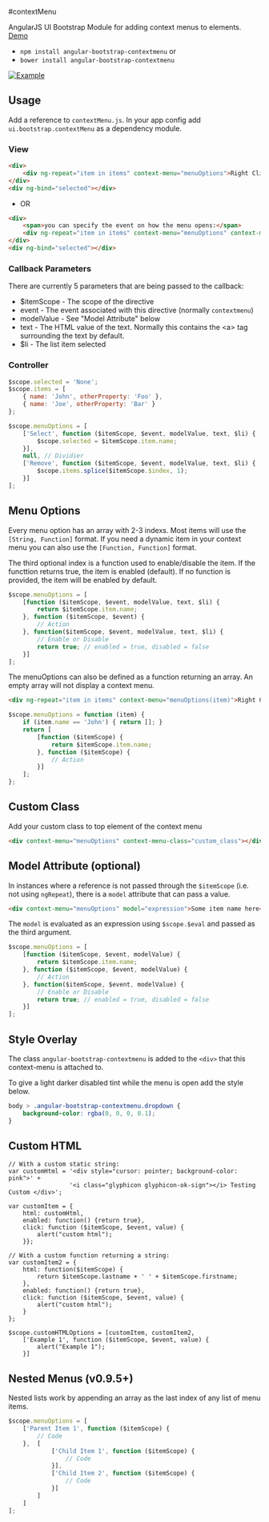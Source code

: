 #contextMenu

AngularJS UI Bootstrap Module for adding context menus to elements. [Demo](http://codepen.io/templarian/pen/VLKZLB)

- `npm install angular-bootstrap-contextmenu` or
- `bower install angular-bootstrap-contextmenu`



[![Example](http://i.imgur.com/U3xybfE.png)](http://codepen.io/templarian/pen/VLKZLB)

## Usage

Add a reference to `contextMenu.js`. In your app config add `ui.bootstrap.contextMenu` as a dependency module.

### View

```html
<div>
    <div ng-repeat="item in items" context-menu="menuOptions">Right Click: {{item.name}}</div>
</div>
<div ng-bind="selected"></div>
```
* OR

```html
<div>
    <span>you can specify the event on how the menu opens:</span>
    <div ng-repeat="item in items" context-menu="menuOptions" context-menu-on="click">Left Click: {{item.name}}</div>
</div>
<div ng-bind="selected"></div>
```
### Callback Parameters
There are currently 5 parameters that are being passed to the callback:
- $itemScope - The scope of the directive
- event - The event associated with this directive (normally `contextmenu`)
- modelValue - See "Model Attribute" below
- text - The HTML value of the text. Normally this contains the &lt;a&gt; tag surrounding the text by default.
- $li - The list item selected
### Controller

```js
$scope.selected = 'None';
$scope.items = [
    { name: 'John', otherProperty: 'Foo' },
    { name: 'Joe', otherProperty: 'Bar' }
};

$scope.menuOptions = [
    ['Select', function ($itemScope, $event, modelValue, text, $li) {
        $scope.selected = $itemScope.item.name;
    }],
    null, // Dividier
    ['Remove', function ($itemScope, $event, modelValue, text, $li) {
        $scope.items.splice($itemScope.$index, 1);
    }]
];
```

## Menu Options

Every menu option has an array with 2-3 indexs. Most items will use the `[String, Function]` format. If you need a dynamic item in your context menu you can also use the `[Function, Function]` format.

The third optional index is a function used to enable/disable the item. If the functtion returns true, the item is enabled (default). If no function is provided, the item will be enabled by default.

```js
$scope.menuOptions = [
    [function ($itemScope, $event, modelValue, text, $li) {
        return $itemScope.item.name;
    }, function ($itemScope, $event) {
        // Action
    }, function($itemScope, $event, modelValue, text, $li) {
        // Enable or Disable
        return true; // enabled = true, disabled = false
    }]
];
```

The menuOptions can also be defined as a function returning an array. An empty array will not display a context menu.

```html
<div ng-repeat="item in items" context-menu="menuOptions(item)">Right Click: {{item.name}}</div>
```

```js
$scope.menuOptions = function (item) {
    if (item.name == 'John') { return []; }
    return [
        [function ($itemScope) {
            return $itemScope.item.name;
        }, function ($itemScope) {
            // Action
        }]
    ];
};
```

## Custom Class

Add your custom class to top element of the context menu

```html
<div context-menu="menuOptions" context-menu-class="custom_class"></div>
```

## Model Attribute (optional)

In instances where a reference is not passed through the `$itemScope` (i.e. not using `ngRepeat`), there is a `model` attribute that can pass a value.

```html
<div context-menu="menuOptions" model="expression">Some item name here</div>
```

The `model` is evaluated as an expression using `$scope.$eval` and passed as the third argument.

```js
$scope.menuOptions = [
    [function ($itemScope, $event, modelValue) {
        return $itemScope.item.name;
    }, function ($itemScope, $event, modelValue) {
        // Action
    }, function($itemScope, $event, modelValue) {
        // Enable or Disable
        return true; // enabled = true, disabled = false
    }]
];
```

## Style Overlay

The class `angular-bootstrap-contextmenu` is added to the `<div>` that this context-menu is attached to.

To give a light darker disabled tint while the menu is open add the style below.

```css
body > .angular-bootstrap-contextmenu.dropdown {
    background-color: rgba(0, 0, 0, 0.1);
}
```


## Custom HTML

```
// With a custom static string:
var customHtml = '<div style="cursor: pointer; background-color: pink">' +
                 '<i class="glyphicon glyphicon-ok-sign"></i> Testing Custom </div>';

var customItem = {
    html: customHtml,
    enabled: function() {return true},
    click: function ($itemScope, $event, value) {
        alert("custom html");
    }};

// With a custom function returning a string:
var customItem2 = {
    html: function($itemScope) {
        return $itemScope.lastname + ' ' + $itemScope.firstname;
    },
    enabled: function() {return true},
    click: function ($itemScope, $event, value) {
        alert("custom html");
    }
};

$scope.customHTMLOptions = [customItem, customItem2,
    ['Example 1', function ($itemScope, $event, value) {
        alert("Example 1");
    }]
```

## Nested Menus (v0.9.5+)

Nested lists work by appending an array as the last index of any list of menu items.

```js
$scope.menuOptions = [
    ['Parent Item 1', function ($itemScope) {
        // Code
    },  [
            ['Child Item 1', function ($itemScope) {
                // Code
            }],
            ['Child Item 2', function ($itemScope) {
                // Code
            }]
        ]
    ]
];
```
